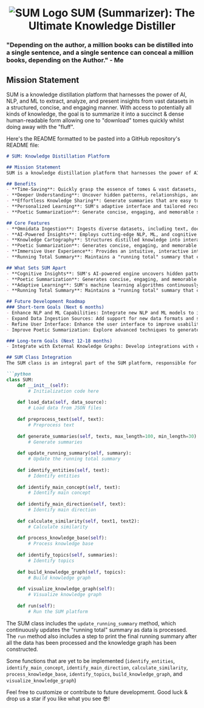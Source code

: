 <h1 align="center">
  <img src="https://github.com/OtotaO/SUM/assets/93845604/5749c582-725d-407c-ac6c-06fb8e90ed94" alt="SUM Logo">
SUM (Summarizer): The Ultimate Knowledge Distiller


### "Depending on the author, a million books can be distilled into a single sentence, and a single sentence can conceal a million books, depending on the Author." - Me

## Mission Statement

SUM is a knowledge distillation platform that harnesses the power of AI, NLP, and ML to extract, analyze, and present insights from vast datasets in a structured, concise, and engaging manner. 
With access to potentially all kinds of knowledge, the goal is to summarize it into a succinct & dense human-readable form allowing one to "download" tomes quickly whilst doing away with the "fluff".

Here's the README formatted to be pasted into a GitHub repository's README file:

```markdown
# SUM: Knowledge Distillation Platform

## Mission Statement
SUM is a knowledge distillation platform that harnesses the power of AI, NLP, and ML to extract, analyze, and present insights from vast datasets in a structured, concise, and engaging manner. With access to potentially all kinds of knowledge, the goal is to summarize it into a succinct & dense human-readable form allowing one to "download" tomes quickly whilst doing away with the "fluff".

## Benefits
- **Time-Saving**: Quickly grasp the essence of tomes & vast datasets, saving hours of research and analysis.
- **Deeper Understanding**: Uncover hidden patterns, relationships, and insights through SUM's advanced knowledge representation and visualization tools.
- **Effortless Knowledge Sharing**: Generate summaries that are easy to understand, share, and discuss, facilitating collaboration and sparking meaningful conversations.
- **Personalized Learning**: SUM's adaptive interface and tailored recommendations empower users to explore complex topics at their own pace and depth.
- **Poetic Summarization**: Generate concise, engaging, and memorable summaries, distilling wisdom from analyzed data and making complex information more accessible and enjoyable.

## Core Features
- **Omnidata Ingestion**: Ingests diverse datasets, including text, documents, databases, multimedia content, and APIs, to provide a comprehensive knowledge base.
- **AI-Powered Insights**: Employs cutting-edge NLP, ML, and cognitive computing techniques to extract entities, sentiments, relationships, themes, and trends from textual data.
- **Knowledge Cartography**: Structures distilled knowledge into interactive, hierarchical knowledge graphs, ontologies, mind maps, and concept networks, revealing complex relationships and patterns.
- **Poetic Summarization**: Generates concise, engaging, and memorable summaries, distilling wisdom from analyzed data and making complex information more accessible and enjoyable.
- **Immersive User Experience**: Provides an intuitive, interactive interface with features like text trees, visualizations, quote carousels, and interactive simulations, allowing users to explore distilled knowledge in a captivating and immersive environment.
- **Running Total Summary**: Maintains a "running total" summary that continuously updates as data is processed, providing a concise and distilled representation of the entire dataset.

## What Sets SUM Apart
- **Cognitive Insights**: SUM's AI-powered engine uncovers hidden patterns, relationships, and trends, providing users with a deeper understanding of complex knowledge domains.
- **Poetic Summarization**: Generates concise, engaging, and memorable summaries, distilling wisdom from analyzed data and making complex information more accessible and enjoyable.
- **Adaptive Learning**: SUM's machine learning algorithms continuously learn from user interactions, refining its understanding of knowledge domains and improving the accuracy of its summaries and recommendations.
- **Running Total Summary**: Maintains a "running total" summary that continuously updates as data is processed, providing a concise and distilled representation of the entire dataset.

## Future Development Roadmap
### Short-term Goals (Next 6 months)
- Enhance NLP and ML Capabilities: Integrate new NLP and ML models to improve the accuracy and efficiency of data analysis.
- Expand Data Ingestion Sources: Add support for new data formats and sources, including APIs, web scraping, and IoT devices.
- Refine User Interface: Enhance the user interface to improve usability, accessibility, and overall user experience.
- Improve Poetic Summarization: Explore advanced techniques to generate even more creative and personalized poetic summaries.

### Long-term Goals (Next 12-18 months)
- Integrate with External Knowledge Graphs: Develop integrations with external knowledge graphs to expand SUM's knowledge base and facilitate collaboration with other AI systems.

## SUM Class Integration
The SUM class is an integral part of the SUM platform, responsible for text summarization, knowledge graph construction, and visualization. Below is a condensed version of the SUM class:

```python
class SUM:
    def __init__(self):
        # Initialization code here
        
    def load_data(self, data_source):
        # Load data from JSON files
        
    def preprocess_text(self, text):
        # Preprocess text
        
    def generate_summaries(self, texts, max_length=100, min_length=30):
        # Generate summaries
        
    def update_running_summary(self, summary):
        # Update the running total summary
        
    def identify_entities(self, text):
        # Identify entities
        
    def identify_main_concept(self, text):
        # Identify main concept
        
    def identify_main_direction(self, text):
        # Identify main direction
        
    def calculate_similarity(self, text1, text2):
        # Calculate similarity
        
    def process_knowledge_base(self):
        # Process knowledge base
        
    def identify_topics(self, summaries):
        # Identify topics
        
    def build_knowledge_graph(self, topics):
        # Build knowledge graph
        
    def visualize_knowledge_graph(self):
        # Visualize knowledge graph
        
    def run(self):
        # Run the SUM platform
```

The SUM class includes the `update_running_summary` method, which continuously updates the "running total" summary as data is processed. The `run` method also includes a step to print the final running summary after all the data has been processed and the knowledge graph has been constructed.

Some functions that are yet to be implemented 
(`identify_entities`, `identify_main_concept`, `identify_main_direction`, `calculate_similarity`, `process_knowledge_base`, `identify_topics`, `build_knowledge_graph`, and `visualize_knowledge_graph`)

Feel free to customize or contribute to future developmemt. Good luck & drop us a star if you like what you see 😎!
